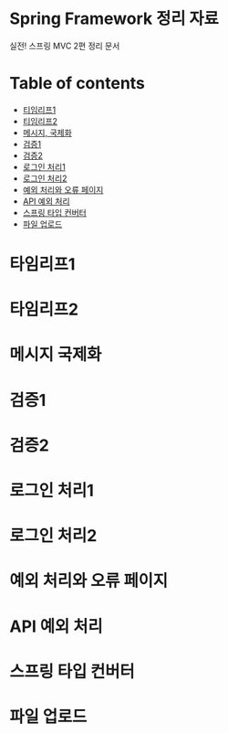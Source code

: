 # Spring Framework 정리 자료
실전! 스프링 MVC 2편 정리 문서

Table of contents
=================
<!--ts-->
   * [티임리프1](#타임리프1)
   * [티임리프2](#타임리프2)
   * [메시지, 국제화](#메시지-국제화)
   * [검증1](#검증1)
   * [검증2](#검증2)
   * [로그인 처리1](#로그인-처리1)
   * [로그인 처리2](#로그인-처리2)
   * [예외 처리와 오류 페이지](#예외-처리와-오류-페이지)
   * [API 예외 처리](#API-예외-처리)
   * [스프링 타입 컨버터](#스프링-타입-컨버터)
   * [파일 업로드](#파일-업로드)
<!--te-->

타임리프1
=======


타임리프2
=======


메시지 국제화
=======


검증1
=======


검증2
=======


로그인 처리1
=======


로그인 처리2
=======


예외 처리와 오류 페이지
=======


API 예외 처리
=======


스프링 타입 컨버터
=======


파일 업로드
=======
